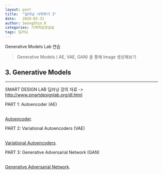 ```yaml
---
layout: post
title:  "딥러닝 시작하기 3"
date:   2020-03-31
author: SeongShin.K
categories: 기계학습및실습
tags: 딥러닝
---
```



Generative Models Lab 연습


>  Generative Models ( AE, VAE, GAN) 을 통해 Image 생성해보기

 
## 3. Generative Models
---
 SMART DESIGN LAB 딥러닝 강의 자료 ->  http://www.smartdesignlab.org/dl.html
 
PART 1: Autoencoder (AE)

   <br>[Autoencoder](http://www.smartdesignlab.org/DL/AutoEncoder_keras.html).

PART 2: Variational Autoencoders (VAE)

   <br>[Variational Autoencoders](http://www.smartdesignlab.org/DL/VAE_keras_v1.html).

PART 3: Generative Adversarial Network (GAN) 

   <br>[Generative Adversarial Network](http://www.smartdesignlab.org/DL/GAN_keras.html).
  
